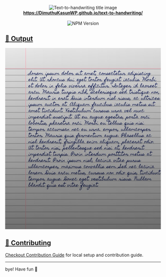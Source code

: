 <p align="center">
<img alt="Text-to-handwriting title image" src="https://res.cloudinary.com/saurabhdaware/image/upload/w_400/v1586015094/saurabh2019/text-to-handwriting-title.png" /> 
<br/><b><a href="https://DimuthuKasunWP.github.io/handwriting-from-text/">https://DimuthuKasunWP.github.io/text-to-handwriting/</a></b><br/><br/><img alt="NPM Version" src="https://img.shields.io/github/package-json/v/DimuthuKasunWP/text-to-handwriting?style=flat-square" /> <a href="#contributing">


</p>

## 🌠 Output
![Sample image of output](sample.jpeg)



## 🤗 Contributing

Checkout [Contribution Guide](CONTRIBUTING.md) for local setup and contribution guide.


---


bye!
Have fun 🦄
